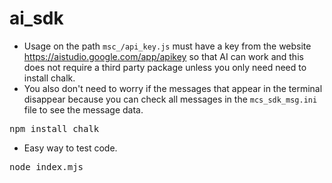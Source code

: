 # ai_sdk

- Usage on the path `msc_/api_key.js` must have a key from the website https://aistudio.google.com/app/apikey so that AI can work and this does not require a third party package unless you only need need to install chalk.
- You also don't need to worry if the messages that appear in the terminal disappear because you can check all messages in the `mcs_sdk_msg.ini` file to see the message data.

<pre>npm install chalk</pre>

- Easy way to test code.
<pre>node index.mjs</pre>
